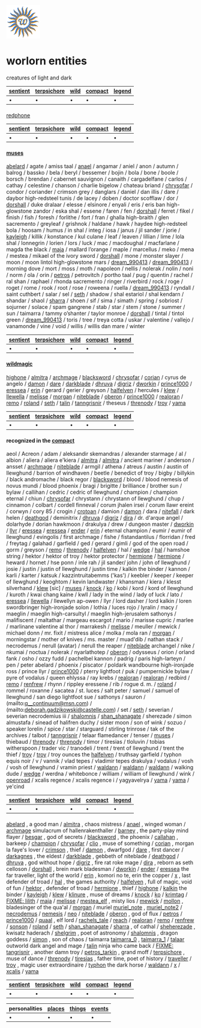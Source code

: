 ![wsun](assets/wsun.gif)

# worlorn entities

creatures of light and dark

|  [sentient](sentient)  |  [terpsichore](terpsichore)  |  [wild](wild)  |  [compact](compact)  |  [legend](legend)  | 
| ---------------------- | ---------------------------- | -------------- | -------------------- | ------------------ | 
| •                      | •                            | •              | •                    | •                  | 

#### 

  [redphone](redphone.md)  

|  [sentient](sentient)  |  [terpsichore](terpsichore)  |  [wild](wild)  |  [compact](compact)  |  [legend](legend)  | 
| ---------------------- | ---------------------------- | -------------- | -------------------- | ------------------ | 
| •                      | •                            | •              | •                    | •                  | 

####  [muses](muses.md) 

  [abelard](abelard.md)  / agate / amiss taal /  [anael](anael.md)  / angamar / aniel / anon / autumn / balrog / bassko / bela / beryl / bessemer / bojin / bola / bone / boole / borsch / brendan / cabernet sauvignon / canaith / cargadelfane / carlos / cathay / celestine / chanson / charlie bigelow / chateau briand /  [chrysofar](chrysofar.md)  / condor / coriander / crimson grey / danglars / daniel / dan illis / dare / daybor high-redsteel tunis / de lacey / doben / doctor scofflaw / dor /  [dorshall](dorshall.md)  / duke dralaar / elesse / elsinore / enyali / eris / eris ban high-glowstone zandor / eska shal / essene / faren / fen /  [dorshall](dorshall.md)  / ferret / fikel / finish / fish / foresh / forlithe / fort / fran / ghalla high-braith / glen sacremento / greyleaf / grishnok / haldane / hawk / haydee high-redsteel bola / hoosam / humus / in shal / integ / iosa / janus / jil sander / jorie /  [kayleigh](kayleigh.md)  / killik / konstance / kul culane / leaf / leaven / lillian / lime / lola shal / lonnegrin / lorien / lors / luck / mac / macdoughal / macfarlane / magda the black /  [maja](maja.md)  / mallard l’orange / maple / marcellus / meko / mena / mestea / mikael of the ivory sword /  [dorshall](dorshall.md)  / mone / monster slayer / moon / moon lintol high-glowstone mars /  [dream_990413](dream_990413.md)  /  [dream_990413](dream_990413.md)  / morning dove / mort / moss / moth / napoleon / nellis / nolerak / nolin / noni / norm / ola / orin /  [petros](petros.md)  / petrovitch / portho taal / pug / quentin / rachel / ral shan / raphael / rhonda sacremento / ringer / riverbird / rock / roge / roget / rome / rook / root / rose / roweena / ruella /  [dream_990413](dream_990413.md)  / ryndall / saint cuthbert / salar / sel /  [seth](seth.md)  / shadow / shal estariol / shal kendarn / shandar / shaol /  [sharra](sharra.md)  / shoen / sif / sima / simath / spring / sobriost / sojurner / solace / spam gangrene / stab / star / stem / stone / summer / sun / taimarra / tammy o’shanter / taylor monroe /  [dorshall](dorshall.md)  / tintal / tintol green /  [dream_990413](dream_990413.md)  / toris / tree / treya cotta / uskar / valentine / vallejo / vanamonde / vine / void / willis / willis dan mare / winter 

|  [sentient](sentient)  |  [terpsichore](terpsichore)  |  [wild](wild)  |  [compact](compact)  |  [legend](legend)  | 
| ---------------------- | ---------------------------- | -------------- | -------------------- | ------------------ | 
| •                      | •                            | •              | •                    | •                  | 

####  [wildmagic](wildmagic.md) 

  [highone](highone.md)  /  [almitra](almitra.md)  /  [archmage](archmage.md)  /  [blacksword](blacksword.md)  /  [chrysofar](chrysofar.md)  /  [corian](corian.md)  / cyrus de angelo /  [damon](damon.md)  /  [dare](dare.md)  /  [darkblade](darkblade.md)  /  [dhruva](dhruva.md)  /  [digriz](digriz.md)  /  [dworkin](dworkin.md)  /  [prince1000](prince1000.md)  /  [eressea](eressea.md)  /  [erin](erin.md)  / gerard / gerier / greyson /  [halfelven](halfelven.md)  / hercules /  [klew](klew.md)  /  [llewella](llewella.md)  /  [melisse](melisse.md)  /  [morgan](morgan.md)  /  [niteblade](niteblade.md)  /  [oberon](oberon.md)  /  [prince1000](prince1000.md)  /  [realoran](realoran.md)  /  [remo](remo.md)  /  [roland](roland.md)  /  [seth](seth.md)  /  [talin](talin.md)  /  [tanngrisnir](tanngrisnir.md)  / theseus /  [threnody](threnody.md)  /  [troy](troy.md)  /  [yama](yama.md)  

|  [sentient](sentient)  |  [terpsichore](terpsichore)  |  [wild](wild)  |  [compact](compact)  |  [legend](legend)  | 
| ---------------------- | ---------------------------- | -------------- | -------------------- | ------------------ | 
| •                      | •                            | •              | •                    | •                  | 

####  recognized in the  [compact](compact.md) 

 aeol / Acreon / adam / aleksandir skemandras / alexander starmage / al / albion / aliera / aliera e'kiera /  [almitra](almitra.md)  /  [almitra](almitra.md)  / ancient mariner / anderson / ansset /  [archmage](archmage.md)  /  [niteblade](niteblade.md)  / armgil / athena / atreus / austin / austin of llewghund / barrion of windhaven / beetle / benedict of troy / bigby / billykin / black andromache / black regor /  [blacksword](blacksword.md)  / blood / blood nemesis of novus mundi / blood phoenix / bragi / brigitte / brilliance / brother sun / bylaw / callihan / cedric / cedric of llewghund / champion / champion eternal / chiun /  [chrysofar](chrysofar.md)  / chrystann / chrystann of llewghund / chup / cinnamon / colbart / cordell finneval / corum jhalen irsei / corum llawr ereint / corwyn / cory 85 / crogin /  [crotoan](crotoan.md)  / damion /  [damon](damon.md)  / dara /  [nitefall](nitefall.md)  / dark helen /  [deathgod](deathgod.md)  / deminitrix /  [dhruva](dhruva.md)  /  [digriz](digriz.md)  /  [dira](dira.md)  / dr. d'arque angel / dolarhyde / dorian hawkmoon / drakulya / drew / dungeon master /  [dworkin](dworkin.md)  /  [llyr](llyr.md)  /  [eressea](eressea.md)  /  [eressea](eressea.md)  /  [ender](ender.md)  /  [erin](erin.md)  / eternal champion / eumir / eumir of llewghund / evingolis / first archmage / fishe / fistandantilus / florridan / fred / freytag / galahad / garfield / ged / gerard / gimli / god of the open road / gorm / greyson /  [remo](remo.md)  /  [threnody](threnody.md)  /  [halfelven](halfelven.md)  / hal /  [wedge](wedge.md)  /  [hal](hal.md)  / hamshoe string / hektor / hektor of troy / hektor protector /  [hermione](hermione.md)  /  [hermione](hermione.md)  / heward / hornet / hse ponn / inle rah / jil sander/ john / john of llewghund / josie / justin / justin of llewghund / justin time / kalkin the binder / kannon / karli / karter / katsuk / kazzintruitabemms ('kas') / keebler / keeper / keeper of llewghund / keoghtom / kevin landwaster / khansman / kiera / klesst silverhand /  [klew](klew.md)  [sic] /  [muses](muses.md)  /  [knock](knock.md)  /  [ko](ko.md)  / kobi / kord / kord of llewghund / kuroth / kwai chang kaine / kwll / lady in the wind / lady of luck / lato /  [eressea](eressea.md)  /  [llewella](llewella.md)  / llewellyn ap-owen / llyr / lord dasher / lord kalkin / loren swordbringer high-ironjade solon / lothia / luces rojo / lyralin / macy / maeglin / maeglin high-carsultyl / maeglin high-jerusalem sathonys / malifiscent / maltathar / margeau escargot / mario / marisse cupric / marlee / marlinane valentine al thor / marrakesh /  [melisse](melisse.md)  / meuller / mewick / michael donn / mr. fixit / mistress alice / molka / mola ran /  [morgan](morgan.md)  / morningstar / mother of knives / ms. master / muad'dib / nathan stack / necrodemus / nerull (avatar) / nerull the reaper /  [niteblade](niteblade.md)  archangel / nike / nkumai / noctua / nolerak / nyarlathotep /  [oberon](oberon.md)  / odysseus / orion / orland fank / osho / ozzy fudd / pachelbel kannon / padrig / paris high-larteyn / pen / peter abelard / phoenix / piscator / poldark wandbourne high-ironjade ross / prince llyr /  [prince1000](prince1000.md)  / pterry lightfoot / puk / pumpernickle bylaw / pyre of vodalus / queen ehlyssa / ray krebs /  [realoran](realoran.md)  /  [realoran](realoran.md)  / redbird /  [remo](remo.md)  /  [renfrew](renfrew.md)  / rhynn / rippley eressene / rib / rogue d. m. /  [roland](roland.md)  / rommel / roxanne / sacatea / st. luces / salt peter / samuel / samuel of llewghund / san diego lightfoot sue / sathonys / sauron /  (mailto:q__continuum@msn.com)  /  (mailto:deborah.gadzikowski@castelle.com)  / set /  [seth](seth.md)  / severian / severian necrodemius iii /  [shalomnis](shalomnis.md)  /  [shan_shanagate](shan_shanagate.md)  / sherezade / simon almustafa / sinead of halifren duchy / sister moon / son of wink / sozuo / speaker lorelin / spice / star / starguard / stirling trinrose / tak of the archives / talbot /  [tanngrisnir](tanngrisnir.md)  / telaar flamedancer / tenser /  [muses](muses.md)  / thiebaud /  [threnody](threnody.md)  /  [threnody](threnody.md)  / timor / tiresias / tloluvin / tobias witherspoon / trader vic / tranodeli / trent / trent of llewghund / trent the thief /  [troy](troy.md)  /  [troy](troy.md)  / troy ounces the  [halfelven](halfelven.md)  / truthsay garfield / typhon equis noir / v / vannik / vlad tepes / vladimir tepes drakulya / vodalus / vosh / vosh of llewghund / vramin priest /  [waldann](waldann.md)  /  [waldann](waldann.md)  /  [waldann](waldann.md)  / walking dude /  [wedge](wedge.md)  / werdna / whitebonce / william / william of llewghund / wink /  [openroad](openroad.md)  / xcalis regence / xcalis regence i / yagyavelrya /  [yama](yama.md)  /  [yama](yama.md)  / ye'cind 

|  [sentient](sentient)  |  [terpsichore](terpsichore)  |  [wild](wild)  |  [compact](compact)  |  [legend](legend)  | 
| ---------------------- | ---------------------------- | -------------- | -------------------- | ------------------ | 
| •                      | •                            | •              | •                    | •                  | 

#### 

  [abelard](abelard.md) , a good man /  [almitra](almitra.md) , chaos mistress /  [anael](anael.md) , winged woman /  [archmage](archmage.md)  simulacrum of hallenrakenthaller /  [barney](barney.md) , the party-play mind flayer /  [besgar](besgar.md) , god of secrets /  [blacksword](blacksword.md) , the phoenix /  [callahan](callahan.md) , barkeep /  [champion](champion.md)  /  [chrysofar](chrysofar.md)  /  [clio](clio.md) , muse of something /  [corian](corian.md) , morgan la faye's lover /  [crimson](crimson.md) , thief /  [damon](damon.md) , dwarfgod /  [dare](dare.md) , first dancer /  [darkagnes](darkagnes.md) , the eldest /  [darkblade](darkblade.md) , gebbeth of niteblade /  [deathgod](deathgod.md)  /  [dhruva](dhruva.md) , god without hope /  [digriz](digriz.md) , fire rat roke mage /  [dira](dira.md) , reborn as seth celloson /  [dorshall](dorshall.md) , brein mark bladesman /  [dworkin](dworkin.md)  /  [ender](ender.md)  /  [eressea](eressea.md)  the far traveller, light of the world /  [erin](erin.md) , komori no te, erin the copper /  [x](x.md) , last defender of troad /  [hal](hal.md) , the games authority /  [halfelven](halfelven.md) , full of magic, void of fun /  [hektor](hektor.md) , defender of troad /  [hermione](hermione.md) , thief /  [highone](highone.md)  /  [kalkin](kalkin.md)  the binder /  [kayleigh](kayleigh.md)  /  [klew](klew.md)  /  [klinure](klinure.md) , muse of dreams /  [knock](knock.md)  /  [ko](ko.md)  /  [krimtag](krimtag.md)  /  [FIXME: lilith](lilith.md)  /  [maja](maja.md)  /  [melisse](melisse.md)  /  [mestea_elf](mestea_elf.md) , misty lios /  [mewick](mewick.md)  /  [mollon](mollon.md) , bladesinger of the qua'al /  [morgan](morgan.md)  / muriel  [muriel_note](muriel_note.md) ,  [muriel_note2](muriel_note2.md)  /  [necrodemus](necrodemus.md)  /  [nemesis](nemesis.md)  /  [neo](neo.md)  /  [niteblade](niteblade.md)  /  [oberon](oberon.md) , god of flux /  [petros](petros.md)  /  [prince1000](prince1000.md)  /  [quaal](quaal.md) , elf lord /  [rachels_tale](rachels_tale.md)  /  [reach](reach.md)  /  [realoran](realoran.md)  /  [remo](remo.md)  /  [renfrew](renfrew.md)  /  [sonson](sonson.md)  /  [roland](roland.md)  /  [seth](seth.md)  /  [shan_shanagate](shan_shanagate.md)  /  [sharra](sharra.md) , of cathal /  [sheherezade](sheherezade.md) , kwisatz haderach /  [shelgrim](shelgrim.md) , poet of astronomy /  [shalomnis](shalomnis.md) , dragon goddess /  [simon](simon.md) , son of chaos / taimarra  [taimarra_0](taimarra_0.md) ,  [taimarra_1](taimarra_1.md)  /  [talaar](talaar.md)  outworld dark angel and mage /  [talin](talin.md)  ninja who came back /  [FIXME: tangrisnir](tangrisnir.md) , another damn troy /  [petros_tarkin](petros_tarkin.md) , grand moff /  [terpsichore](terpsichore.md) , muse of dance /  [threnody](threnody.md)  /  [tiresias](tiresias.md) , father time, poet of history /  [traveller](traveller.md)  /  [troy](troy.md) , magic user extraordinaire /  [typhon](typhon.md)  the dark horse /  [waldann](waldann.md)  /  [x](x.md)  /  [xcalis](xcalis.md)  /  [yama](yama.md)  

|  [sentient](sentient)  |  [terpsichore](terpsichore)  |  [wild](wild)  |  [compact](compact)  |  [legend](legend)  | 
| ---------------------- | ---------------------------- | -------------- | -------------------- | ------------------ | 
| •                      | •                            | •              | •                    | •                  | 

| personalities |  [places](places.md)  |  [things](things.md)  |  [events](events.md)  | 
| ------------- | --------------------- | --------------------- | --------------------- | 
| •             | •                     | •                     | •                     | 

 